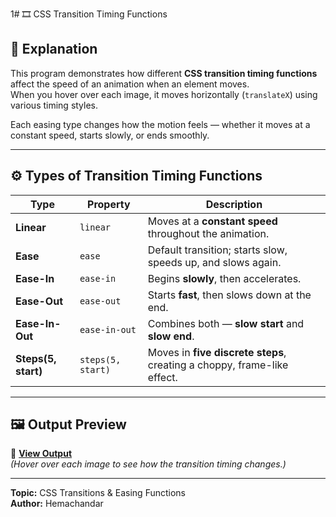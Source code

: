 1# 🎞️ CSS Transition Timing Functions

## 🧠 Explanation
This program demonstrates how different **CSS transition timing functions** affect the speed of an animation when an element moves.  
When you hover over each image, it moves horizontally (`translateX`) using various timing styles.  

Each easing type changes how the motion feels — whether it moves at a constant speed, starts slowly, or ends smoothly.

---

## ⚙️ Types of Transition Timing Functions

| Type | Property | Description |
|------|-----------|--------------|
| **Linear** | `linear` | Moves at a **constant speed** throughout the animation. |
| **Ease** | `ease` | Default transition; starts slow, speeds up, and slows again. |
| **Ease-In** | `ease-in` | Begins **slowly**, then accelerates. |
| **Ease-Out** | `ease-out` | Starts **fast**, then slows down at the end. |
| **Ease-In-Out** | `ease-in-out` | Combines both — **slow start** and **slow end**. |
| **Steps(5, start)** | `steps(5, start)` | Moves in **five discrete steps**, creating a choppy, frame-like effect. |

---

## 🖼️ Output Preview
🔗 **[View Output](https://github.com/Hemachandhar-n/FSWD_Learnings/blob/c56c101c253a8d3fd4ed8116c789fb881b0daf7e/CSS/ANIMINATION/Animation.gif)**  
*(Hover over each image to see how the transition timing changes.)*

---

**Topic:** CSS Transitions & Easing Functions  
**Author:** Hemachandar  


